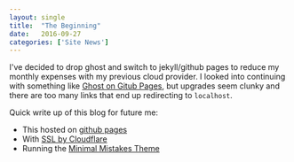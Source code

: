 ```yaml
---
layout: single
title:  "The Beginning"
date:   2016-09-27
categories: ['Site News']
---
```

I've decided to drop ghost and switch to jekyll/github pages to reduce my monthly expenses with my previous cloud provider. I looked into continuing with something like [Ghost on Gitub Pages](https://github.com/paladini/ghost-on-github-pages), but upgrades seem clunky and there are too many links that end up redirecting to `localhost`.

Quick write up of this blog for future me:

* This hosted on [github pages](https://pages.github.com/)
* With [SSL by Cloudflare](https://sheharyar.me/blog/free-ssl-for-github-pages-with-custom-domains/)
* Running the [Minimal Mistakes Theme](https://mademistakes.com/work/minimal-mistakes-jekyll-theme/)
